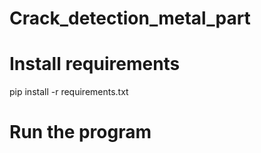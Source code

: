 # Crack_detection_metal_part

# Install requirements
pip install -r requirements.txt

# Run the program
